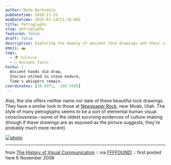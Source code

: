 ```yaml
---
author: Nate Barksdale
pubDatetime: 2010-11-25
modDatetime: 2025-03-14T21:18:08Z
title: Petroglyphs
slug: petroglyphs
featured: false
draft: false
description: Exploring the beauty of ancient rock drawings and their connection to early human culture.
emoji: 🏔️
tags:
  - 🌍 Culture
  - 📜 Ancient Texts
haiku: |
  Ancient hands did draw,  
  Stories etched in stone endure,  
  Time's whispers remain.
coordinates: [38.6971, -109.5505]
---
```


Alas, the site offers neither name nor date of these beautiful rock drawings. They have a similar look to those at [Newspaper Rock](http://en.wikipedia.org/wiki/Newspaper_Rock_State_Historic_Monument), near Moab, Utah. The style of many petroglyphs seems to be a sort of elemental human visual consciousness—some of the oldest surviving evidences of culture-making (though if these drawings are as exposed as the picture suggests, they're probably much more recent)

[![photo](http://culture-making.com/media/petro01.jpg)](http://www.citrinitas.com/history_of_viscom/rockandcaves.html)

---

from [The History of Visual Communication](https://www.google.com/search?q=%22The%20History%20of%20Visual%20Communication%22%20citrinitas.com) :: via [FFFFOUND!](http://web.archive.org/web/20170507231737/http://ffffound.com/image/6f01721c1a677b91f5fc2158822f944709bbbc67) :: first posted here 6 November 2008
